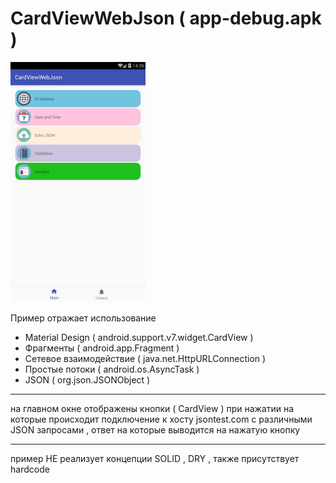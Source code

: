 # CardViewWebJson ( app-debug.apk )
![](https://github.com/key0/CardViewWebJson/blob/master/Screenshot.png)

Пример отражает использование
- Material Design                 ( android.support.v7.widget.CardView )
- Фрагменты                       ( android.app.Fragment )
- Сетевое взаимодействие          ( java.net.HttpURLConnection )
- Простые потоки                  ( android.os.AsyncTask ) 
- JSON                            ( org.json.JSONObject )
______________________
на главном окне отображены кнопки ( CardView ) при нажатии на которые происходит подключение к 
хосту jsontest.com c различными JSON запросами , ответ на которые выводится на нажатую кнопку
_____________________
пример НЕ реализует концепции SOLID , DRY , также присутствует hardcode
